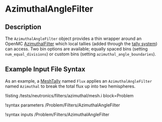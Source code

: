 # AzimuthalAngleFilter

## Description

The `AzimuthalAngleFilter` object provides a thin wrapper around an OpenMC [AzimuthalFilter](https://docs.openmc.org/en/stable/pythonapi/generated/openmc.AzimuthalFilter.html#openmc.AzimuthalFilter) which local tallies (added through the [tally system](AddTallyAction.md))
can access.  Two bin options are available; equally spaced bins (setting `num_equal_divisions`) or
custom bins (setting `azimuthal_angle_boundaries`).

## Example Input File Syntax

As an example, a [MeshTally](MeshTally.md) named `Flux` applies an `AzimuthalAngleFilter` named `Azimuthal` to break the total flux up
into two hemispheres.

!listing /tests/neutronics/filters/azimuthal/mesh.i
  block=Problem

!syntax parameters /Problem/Filters/AzimuthalAngleFilter

!syntax inputs /Problem/Filters/AzimuthalAngleFilter

